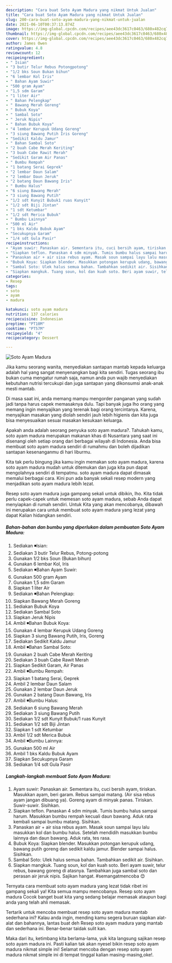 ```yaml
---
description: "Cara buat Soto Ayam Madura yang nikmat Untuk Jualan"
title: "Cara buat Soto Ayam Madura yang nikmat Untuk Jualan"
slug: 200-cara-buat-soto-ayam-madura-yang-nikmat-untuk-jualan
date: 2021-06-10T00:37:13.874Z
image: https://img-global.cpcdn.com/recipes/aee43dc3617c0463/680x482cq70/soto-ayam-madura-foto-resep-utama.jpg
thumbnail: https://img-global.cpcdn.com/recipes/aee43dc3617c0463/680x482cq70/soto-ayam-madura-foto-resep-utama.jpg
cover: https://img-global.cpcdn.com/recipes/aee43dc3617c0463/680x482cq70/soto-ayam-madura-foto-resep-utama.jpg
author: James Owen
ratingvalue: 4.8
reviewcount: 12
recipeingredient:
- " Isian"
- "3 butir Telur Rebus Potongpotong"
- "1/2 bks Soun Bukan bihun"
- "6 lembar Kol Iris"
- " Bahan Ayam Suwir"
- "500 gram Ayam"
- "1,5 sdm Garam"
- "1 liter Air"
- " Bahan Pelengkap"
- " Bawang Merah Goreng"
- " Bubuk Koya"
- " Sambal Soto"
- " Jeruk Nipis"
- " Bahan Bubuk Koya"
- "4 lembar Kerupuk Udang Goreng"
- "3 siung Bawang Putih Iris Goreng"
- "Sedikit Kaldu Jamur"
- " Bahan Sambal Soto"
- "2 buah Cabe Merah Keriting"
- "3 buah Cabe Rawit Merah"
- "Sedikit Garam Air Panas"
- " Bumbu Rempah"
- "1 batang Serai Geprek"
- "2 lembar Daun Salam"
- "2 lembar Daun Jeruk"
- "2 batang Daun Bawang Iris"
- " Bumbu Halus"
- "6 siung Bawang Merah"
- "3 siung Bawang Putih"
- "1/2 sdt Kunyit Bubuk1 ruas Kunyit"
- "1/2 sdt Biji Jintan"
- "1 sdt Ketumbar"
- "1/2 sdt Merica Bubuk"
- " Bumbu Lainnya"
- "500 ml Air"
- "1 bks Kaldu Bubuk Ayam"
- "Secukupnya Garam"
- "1/4 sdt Gula Pasir"
recipeinstructions:
- "Ayam suwir: Panaskan air. Sementara itu, cuci bersih ayam, tiriskan. Masukkan ayam, beri garam. Rebus sampai matang. (Air sisa rebus ayam jangan dibuang ya). Goreng ayam di minyak panas. Tiriskan. Suwir-suwir. Sisihkan."
- "Siapkan teflon. Panaskan 4 sdm minyak. Tumis bumbu halus sampai harum. Masukkan bumbu rempah kecuali daun bawang. Aduk rata kembali sampai bumbu matang. Sisihkan."
- "Panaskan air + air sisa rebus ayam. Masak soun sampai layu lalu masukkan kol dan bumbu halus. Setelah mendidih masukkan bumbu lainnya dan daun bawang. Aduk rata, tes rasa."
- "Bubuk Koya: Siapkan blender. Masukkan potongan kerupuk udang, bawang putih goreng dan sedikit kaldu jamur. Blender sampai halus. Sisihkan."
- "Sambal Soto: Ulek halus semua bahan. Tambahkan sedikit air. Sisihkan."
- "Siapkan mangkuk. Tuang soun, kol dan kuah soto. Beri ayam suwir, telur rebus, bawang goreng di atasnya. Tambahkan juga sambal soto dan perasan air jeruk nipis. Sajikan hangat. #semangatmencoba 😊"
categories:
- Resep
tags:
- soto
- ayam
- madura

katakunci: soto ayam madura 
nutrition: 137 calories
recipecuisine: Indonesian
preptime: "PT10M"
cooktime: "PT57M"
recipeyield: "4"
recipecategory: Dessert

---
```



![Soto Ayam Madura](https://img-global.cpcdn.com/recipes/aee43dc3617c0463/680x482cq70/soto-ayam-madura-foto-resep-utama.jpg)

Jika kamu seorang wanita, menyediakan santapan mantab kepada keluarga adalah hal yang sangat menyenangkan bagi kita sendiri. Tugas seorang ibu bukan cuma mengatur rumah saja, namun anda pun wajib menyediakan kebutuhan nutrisi tercukupi dan juga santapan yang dikonsumsi anak-anak mesti mantab.

Di masa  saat ini, anda memang mampu mengorder panganan yang sudah jadi tanpa harus capek memasaknya dulu. Tapi banyak juga lho orang yang memang ingin menyajikan yang terenak bagi orang tercintanya. Karena, menyajikan masakan yang diolah sendiri jauh lebih higienis dan kita juga bisa menyesuaikan sesuai masakan kesukaan keluarga. 



Apakah anda adalah seorang penyuka soto ayam madura?. Tahukah kamu, soto ayam madura merupakan makanan khas di Nusantara yang saat ini disenangi oleh setiap orang dari berbagai wilayah di Indonesia. Anda bisa membuat soto ayam madura sendiri di rumahmu dan boleh dijadikan santapan kesenanganmu di hari liburmu.

Kita tak perlu bingung jika kamu ingin memakan soto ayam madura, karena soto ayam madura mudah untuk ditemukan dan juga kita pun dapat mengolahnya sendiri di tempatmu. soto ayam madura dapat dimasak memalui berbagai cara. Kini pun ada banyak sekali resep modern yang menjadikan soto ayam madura lebih lezat.

Resep soto ayam madura juga gampang sekali untuk dibikin, lho. Kita tidak perlu capek-capek untuk memesan soto ayam madura, sebab Anda dapat menyiapkan di rumah sendiri. Untuk Kita yang akan mencobanya, dibawah ini merupakan cara untuk membuat soto ayam madura yang lezat yang dapat Kalian hidangkan sendiri.

<!--inarticleads1-->

##### Bahan-bahan dan bumbu yang diperlukan dalam pembuatan Soto Ayam Madura:

1. Sediakan  ◾Isian:
1. Sediakan 3 butir Telur Rebus, Potong-potong
1. Gunakan 1/2 bks Soun (Bukan bihun)
1. Gunakan 6 lembar Kol, Iris
1. Sediakan  ◾Bahan Ayam Suwir:
1. Gunakan 500 gram Ayam
1. Gunakan 1,5 sdm Garam
1. Siapkan 1 liter Air
1. Sediakan  ◾Bahan Pelengkap:
1. Siapkan  Bawang Merah Goreng
1. Sediakan  Bubuk Koya
1. Sediakan  Sambal Soto
1. Siapkan  Jeruk Nipis
1. Ambil  ◾Bahan Bubuk Koya:
1. Gunakan 4 lembar Kerupuk Udang Goreng
1. Siapkan 3 siung Bawang Putih, Iris, Goreng
1. Sediakan Sedikit Kaldu Jamur
1. Ambil  ◾Bahan Sambal Soto:
1. Gunakan 2 buah Cabe Merah Keriting
1. Sediakan 3 buah Cabe Rawit Merah
1. Siapkan Sedikit Garam, Air Panas
1. Ambil  ◾Bumbu Rempah:
1. Siapkan 1 batang Serai, Geprek
1. Ambil 2 lembar Daun Salam
1. Gunakan 2 lembar Daun Jeruk
1. Gunakan 2 batang Daun Bawang, Iris
1. Ambil  ◾Bumbu Halus:
1. Sediakan 6 siung Bawang Merah
1. Sediakan 3 siung Bawang Putih
1. Sediakan 1/2 sdt Kunyit Bubuk/1 ruas Kunyit
1. Sediakan 1/2 sdt Biji Jintan
1. Siapkan 1 sdt Ketumbar
1. Ambil 1/2 sdt Merica Bubuk
1. Ambil  ◾Bumbu Lainnya:
1. Gunakan 500 ml Air
1. Ambil 1 bks Kaldu Bubuk Ayam
1. Siapkan Secukupnya Garam
1. Sediakan 1/4 sdt Gula Pasir




<!--inarticleads2-->

##### Langkah-langkah membuat Soto Ayam Madura:

1. Ayam suwir: Panaskan air. Sementara itu, cuci bersih ayam, tiriskan. Masukkan ayam, beri garam. Rebus sampai matang. (Air sisa rebus ayam jangan dibuang ya). Goreng ayam di minyak panas. Tiriskan. Suwir-suwir. Sisihkan.
1. Siapkan teflon. Panaskan 4 sdm minyak. Tumis bumbu halus sampai harum. Masukkan bumbu rempah kecuali daun bawang. Aduk rata kembali sampai bumbu matang. Sisihkan.
1. Panaskan air + air sisa rebus ayam. Masak soun sampai layu lalu masukkan kol dan bumbu halus. Setelah mendidih masukkan bumbu lainnya dan daun bawang. Aduk rata, tes rasa.
1. Bubuk Koya: Siapkan blender. Masukkan potongan kerupuk udang, bawang putih goreng dan sedikit kaldu jamur. Blender sampai halus. Sisihkan.
1. Sambal Soto: Ulek halus semua bahan. Tambahkan sedikit air. Sisihkan.
1. Siapkan mangkuk. Tuang soun, kol dan kuah soto. Beri ayam suwir, telur rebus, bawang goreng di atasnya. Tambahkan juga sambal soto dan perasan air jeruk nipis. Sajikan hangat. #semangatmencoba 😊




Ternyata cara membuat soto ayam madura yang lezat tidak ribet ini gampang sekali ya! Kita semua mampu mencobanya. Resep soto ayam madura Cocok banget buat kita yang sedang belajar memasak ataupun bagi anda yang telah ahli memasak.

Tertarik untuk mencoba membuat resep soto ayam madura mantab sederhana ini? Kalau anda ingin, mending kamu segera buruan siapkan alat-alat dan bahannya, lantas buat deh Resep soto ayam madura yang mantab dan sederhana ini. Benar-benar taidak sulit kan. 

Maka dari itu, ketimbang kita berlama-lama, yuk kita langsung sajikan resep soto ayam madura ini. Pasti kalian tak akan nyesel bikin resep soto ayam madura nikmat simple ini! Selamat mencoba dengan resep soto ayam madura nikmat simple ini di tempat tinggal kalian masing-masing,oke!.

